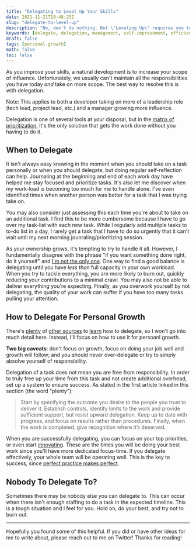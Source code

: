 ```yaml
---
title: "Delegating to Level Up Your Skills"
date: 2021-11-21T19:48:25Z
slug: "delegate-to-level-up"
description: "No, don't do nothing. But \"Leveling Up\" requires you to start expanding your influence, and the only way to do that is to delegate."
keywords: [delegate, delegation, management, self-improvement, efficiency, 10x]
draft: false
tags: [personal-growth]
math: false
toc: false
---
```


As you improve your skills, a natural development is to increase your scope of influence. Unfortunately, we usually can't maintain all the responsibilities you have today *and* take on more scope. The best way to resolve this is with delegation.

Note: This applies to both a developer taking on more of a leadership role (tech lead, project lead, etc.) and a manager growing more influence.

Delegation is one of several tools at your disposal, but in the [matrix of prioritization](https://www.fool.com/the-blueprint/prioritization-matrix/), it's the only solution that gets the work done without you having to do it.

## When to Delegate

It isn't always easy knowing in the moment when you should take on a task personally or when you should delegate, but doing regular self-reflection can help. Journaling at the beginning and end of each work day have helped me stay focused and prioritize tasks. It's also let me discover when my work-load is becoming too much for me to handle alone. I've even identified times when another person was better for a task that I was trying take on.

You may also consider just assessing this each time you're about to take on an additional task. I find this to be more cumbersome because I have to go over my task-list with each new task. While I regularly add multiple tasks to to-do list in a day, I rarely get a task that I have to do so urgently that it can't wait until my next morning jounraling/prioritizing session.

As your ownership grows, it's tempting to try to handle it all. However, I fundamentally disagree with the phrase "if you want something done right, do it yourself" and [I'm not the only one](https://www.inc.com/david-finkel/if-you-want-something-done-right-do-it-yourself-and-other-lies-that-keep-you-from-being-successful.html). One way to find a good balance is delegating until you have *less than* full capacity in your own workload. When you try to tackle everything, you are more likely to burn out, quickly reducing your contributions to a minimal crawl. You may also not be able to deliver everything you're expecting. Finally, as you overwork yourself by not delegating, the quality of your work can suffer if you have too many tasks pulling your attention.

## How to Delegate For Personal Growth

There's [plenty](https://www.mindtools.com/pages/article/newLDR_98.htm) of [other sources](https://www.themuse.com/advice/the-10-rules-of-successful-delegation) to [learn](https://online.hbs.edu/blog/post/how-to-delegate-effectively) how to delegate, so I won't go into much detail here. Instead, I'll focus on how to use it for persoanl growth.

**Two big caveats**: don't focus on growth, focus on doing your job well and growth will follow; and you should never over-delegate or try to simply absolve yourself of responsibility.

Delegation of a task does not mean you are free from responsibility. In order to truly free up your time from this task and not create additional overhead, set up a system to ensure success. As stated in the first article linked in this section (the word "plenty"):

> Start by specifying the outcome you desire to the people you trust to deliver it. Establish controls, identify limits to the work and provide sufficient support, but resist upward delegation. Keep up to date with progress, and focus on results rather than procedures. Finally, when the work is completed, give recognition where it’s deserved.

When you are successfully delegating, you can focus on your top priorities, or even start [innovating](https://www.monster.com/career-advice/article/what-to-do-with-free-time-at-work-1017). These are the times you will be doing your best work since you'll have more dedicated focus-time. If you delegate effectively, your whole team will be operating well. This is the key to success, since [perfect practice makes perfect](https://www.goodreads.com/quotes/29093-practice-does-not-make-perfect-perfect-practice-makes-perfect).

## Nobody To Delegate To?

Sometimes there may be nobody else you can delegate to. This can occur when there isn't enough staffing to do a task in the expected timeline. This is a tough situation and I feel for you. Hold on, do your best, and try not to burn out.

---

Hopefully you found some of this helpful. If you did or have other ideas for me to write about, please reach out to me on Twitter! Thanks for reading!